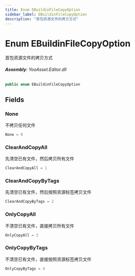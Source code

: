 ```yaml
---
title: Enum EBuildinFileCopyOption
sidebar_label: EBuildinFileCopyOption
description: "首包资源文件的拷贝方式"
---
```

# Enum EBuildinFileCopyOption
首包资源文件的拷贝方式

###### **Assembly**: YooAsset.Editor.dll

```csharp title="Declaration"
public enum EBuildinFileCopyOption
```
## Fields
### None
不拷贝任何文件

```csharp title="Declaration"
None = 0
```
### ClearAndCopyAll
先清空已有文件，然后拷贝所有文件

```csharp title="Declaration"
ClearAndCopyAll = 1
```
### ClearAndCopyByTags
先清空已有文件，然后按照资源标签拷贝文件

```csharp title="Declaration"
ClearAndCopyByTags = 2
```
### OnlyCopyAll
不清空已有文件，直接拷贝所有文件

```csharp title="Declaration"
OnlyCopyAll = 3
```
### OnlyCopyByTags
不清空已有文件，直接按照资源标签拷贝文件

```csharp title="Declaration"
OnlyCopyByTags = 4
```
